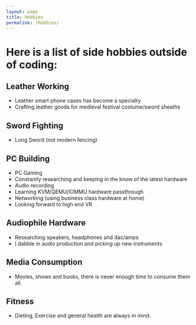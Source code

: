 ```yaml
---
layout: page
title: Hobbies
permalink: /hobbies/
---
```

# Here is a list of side hobbies outside of coding:

## Leather Working
* Leather smart phone cases has become a specialty
* Crafting leather goods for medieval festival costume/sword sheaths

## Sword Fighting
* Long Sword (not modern fencing)

## PC Building
* PC Gaming
* Constantly researching and keeping in the know of the latest hardware
* Audio recording
* Learning KVM/QEMU/IOMMU hardware passthrough
* Networking (using business class hardware at home)
* Looking forward to high end VR

## Audiophile Hardware
* Researching speakers, headphones and dac/amps
* I dabble in audio production and picking up new instruments

## Media Consumption
* Movies, shows and books, there is never enough time to consume them all.

## Fitness
* Dieting, Exercise and general health are always in mind.
